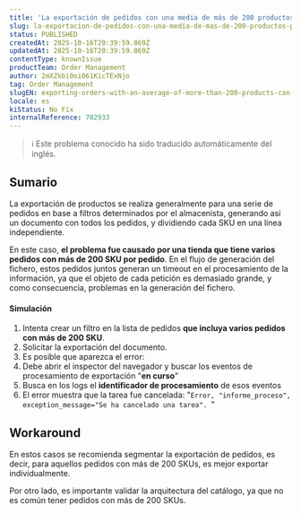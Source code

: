 ```yaml
---
title: 'La exportación de pedidos con una media de más de 200 productos puede dar un timeout en el proceso de generación del fichero'
slug: la-exportacion-de-pedidos-con-una-media-de-mas-de-200-productos-puede-dar-un-timeout-en-el-proceso-de-generacion-del-fichero
status: PUBLISHED
createdAt: 2025-10-16T20:39:59.869Z
updatedAt: 2025-10-16T20:39:59.869Z
contentType: knownIssue
productTeam: Order Management
author: 2mXZkbi0oi061KicTExNjo
tag: Order Management
slugEN: exporting-orders-with-an-average-of-more-than-200-products-can-give-a-timeout-in-the-file-generation-process
locale: es
kiStatus: No Fix
internalReference: 702933
---
```


>ℹ️ Este problema conocido ha sido traducido automáticamente del inglés.

## Sumario


La exportación de productos se realiza generalmente para una serie de pedidos en base a filtros determinados por el almacenista, generando así un documento con todos los pedidos, y dividiendo cada SKU en una línea independiente.

En este caso, **el problema fue causado por una tienda que tiene varios pedidos con más de 200 SKU por pedido**. En el flujo de generación del fichero, estos pedidos juntos generan un timeout en el procesamiento de la información, ya que el objeto de cada petición es demasiado grande, y como consecuencia, problemas en la generación del fichero.


#### Simulación



1. Intenta crear un filtro en la lista de pedidos **que incluya varios pedidos con más de 200 SKU**.
2. Solicitar la exportación del documento.
3. Es posible que aparezca el error:
  1. Debe abrir el inspector del navegador y buscar los eventos de procesamiento de exportación "**en curso**"
  2. Busca en los logs el **identificador de procesamiento** de esos eventos
  3. El error muestra que la tarea fue cancelada: "`Error, "informe_proceso", exception_message="Se ha cancelado una tarea". `"


## Workaround


En estos casos se recomienda segmentar la exportación de pedidos, es decir, para aquellos pedidos con más de 200 SKUs, es mejor exportar individualmente.

Por otro lado, es importante validar la arquitectura del catálogo, ya que no es común tener pedidos con más de 200 SKUs.



